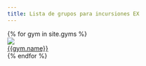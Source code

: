```yaml
---
title: Lista de grupos para incursiones EX
---
```


<div class="container-fluid">
  <div class="row">
		{% for gym in site.gyms %}
    <div class="col">
      <a href="{{gym.group}}">
        <img src="{{gym.image}}" class="rounded-circle mx-auto d-block">
        <div class="text-center">
          {{gym.name}}
        </div>
      </a>
    </div>
    {% endfor %}
  </div>
</div>
